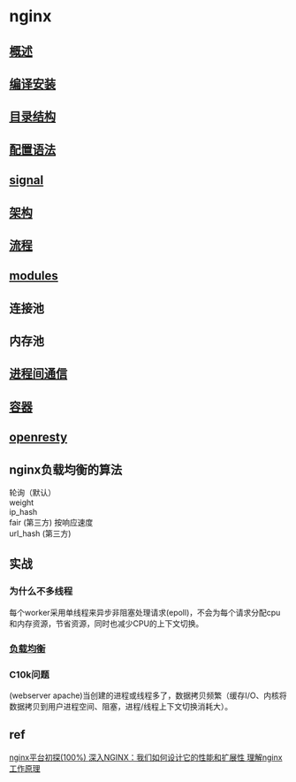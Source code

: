 # nginx

## [ 概述 ](nginx-overview.md)

## [ 编译安装 ](nginx-compile.md)

## [ 目录结构 ](nginx-file.md)

## [ 配置语法 ](nginx-config-grammer.md)

## [ signal ](nginx-signal.md) 

## [ 架构 ](nginx-arch.md)

## [ 流程 ](nginx-process.md)

## [ modules ](nginx-modules.md)

## 连接池
## 内存池

## [ 进程间通信 ](nginx-process-communicate.md)

## [ 容器 ](nginx-container.md)

## [ openresty ](nginx-openresty.md)

## nginx负载均衡的算法
轮询（默认）  
weight  
ip_hash  
fair (第三方) 按响应速度  
url_hash (第三方)  

## 实战
### 为什么不多线程
每个worker采用单线程来异步非阻塞处理请求(epoll)，不会为每个请求分配cpu和内存资源，节省资源，同时也减少CPU的上下文切换。

### [ 负载均衡 ](load-balance.md)

### C10k问题
(webserver apache)当创建的进程或线程多了，数据拷贝频繁（缓存I/O、内核将数据拷贝到用户进程空间、阻塞，进程/线程上下文切换消耗大）。

## ref
[ nginx平台初探(100%) ](http://tengine.taobao.org/book/chapter_02.html#nginx)
[ 深入NGINX：我们如何设计它的性能和扩展性 ](https://www.cnblogs.com/chenjfblog/p/8715580.html)
[ 理解nginx工作原理 ](https://www.jianshu.com/p/6215e5d24553)